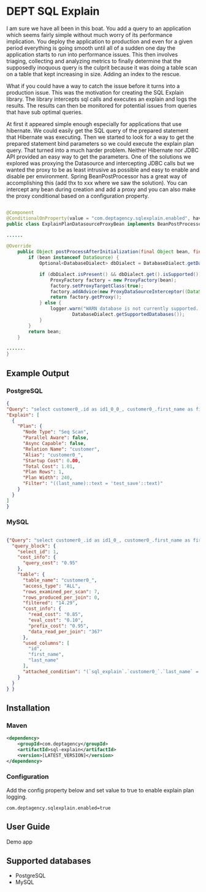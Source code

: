 # DEPT SQL Explain

I am sure we have all been in this boat. You add a query to an application which seems fairly simple without much worry of its performance implication. You deploy the application to production and even for a given period everything is going smooth until all of a sudden one day the application starts to run into performance issues. This then involves triaging, collecting and analyzing metrics to finally determine that the supposedly inoquous query is the culprit because it was doing a table scan on a table that kept increasing in size. Adding an index to the rescue.

What if you could have a way to catch the issue before it turns into a production issue. This was the motivation for creating the SQL Explain library. The library intercepts sql calls and executes an explain and logs the results. The results can then be monitored for potential issues from queries that have sub optimal queries.

At first it appeared simple enough especially for applications that use hibernate. We could easily get the SQL query of the prepared statement that Hibernate was executing. Then we started to look for a way to get the prepared statement bind parameters so we could execute the explain plan query. That turned into a much harder problem. Neither Hibernate nor JDBC API provided an easy way to get the parameters. One of the solutions we explored was proxying the Datasource and intercepting JDBC calls but we wanted the proxy to be as least intrusive as possible and easy to enable and disable per environment. Spring BeanPostProcessor has a great way of accomplishing this (add thx to xxx where we saw the solution). You can intercept any bean during creation and add a proxy and you can also make the proxy conditional based on a configuration property.

```java

@Component
@ConditionalOnProperty(value = "com.deptagency.sqlexplain.enabled", havingValue = "true")
public class ExplainPlanDatasourceProxyBean implements BeanPostProcessor {

......

@Override
    public Object postProcessAfterInitialization(final Object bean, final String beanName) throws BeansException {
        if (bean instanceof DataSource) {
            Optional<DatabaseDialect> dbDialect = DatabaseDialect.getDatabaseDialectByURL(jdbcURL);

            if (dbDialect.isPresent() && dbDialect.get().isSupported()) {
                ProxyFactory factory = new ProxyFactory(bean);
                factory.setProxyTargetClass(true);
                factory.addAdvice(new ProxyDataSourceInterceptor((DataSource) bean, dbDialect.get()));
                return factory.getProxy();
            } else {
                logger.warn("WARN database is not currently supported. Currently supported databases include {} ",
                        DatabaseDialect.getSupportedDatabases());
            }
        }
        return bean;
    }

.......
}

```

## Example Output

### PostgreSQL

```json
{
"Query": "select customer0_.id as id1_0_0_, customer0_.first_name as first_na2_0_0_, customer0_.last_name as last_nam3_0_0_ from customer customer0_ where customer0_.id=?" ,
"Explain": [
  {
    "Plan": {
      "Node Type": "Seq Scan",
      "Parallel Aware": false,
      "Async Capable": false,
      "Relation Name": "customer",
      "Alias": "customer0_",
      "Startup Cost": 0.00,
      "Total Cost": 1.01,
      "Plan Rows": 1,
      "Plan Width": 240,
      "Filter": "((last_name)::text = 'test_save'::text)"
    }
  }
]
}
```
### MySQL

```json

{"Query": "select customer0_.id as id1_0_, customer0_.first_name as first_na2_0_, customer0_.last_name as last_nam3_0_ from customer customer0_ where customer0_.last_name=?" ,"Explain": {
  "query_block": {
    "select_id": 1,
    "cost_info": {
      "query_cost": "0.95"
    },
    "table": {
      "table_name": "customer0_",
      "access_type": "ALL",
      "rows_examined_per_scan": 7,
      "rows_produced_per_join": 0,
      "filtered": "14.29",
      "cost_info": {
        "read_cost": "0.85",
        "eval_cost": "0.10",
        "prefix_cost": "0.95",
        "data_read_per_join": "367"
      },
      "used_columns": [
        "id",
        "first_name",
        "last_name"
      ],
      "attached_condition": "(`sql_explain`.`customer0_`.`last_name` = 'test_save')"
    }
  }
} }

```

## Installation

### Maven
```xml
<dependency>
	<groupId>com.deptagency</groupId>
	<artifactId>sql-explain</artifactId>
	<version>[LATEST_VERSION]</version>
</dependency>
```

### Configuration
Add the config property below and set value to true to enable explain plan logging.
```
com.deptagency.sqlexplain.enabled=true
```

## User Guide

Demo app

## Supported databases

- PostgreSQL
- MySQL